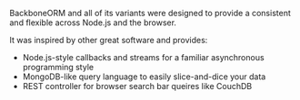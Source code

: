 BackboneORM and all of its variants were designed to provide a consistent and flexible across Node.js and the browser.

It was inspired by other great software and provides:

* Node.js-style callbacks and streams for a familiar asynchronous programming style
* MongoDB-like query language to easily slice-and-dice your data
* REST controller for browser search bar queires like CouchDB
